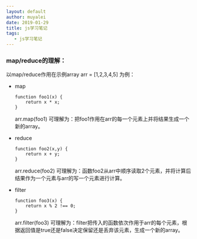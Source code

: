```yaml
---
layout: default
author: muyalei
date: 2019-01-29
title: js学习笔记
tags:
   - js学习笔记
---
```



### map/reduce的理解：

以map/reduce作用在示例array  arr = [1,2,3,4,5] 为例：

- map
  ```
  function foo1(x) {
      return x * x;
  }
  ```
  arr.map(foo1) 可理解为：把foo1作用在arr的每一个元素上并将结果生成一个新的array。

- reduce
  ```
  function foo2(x,y) {
      return x + y;
  }
  ```
  arr.reduce(foo2) 可理解为：函数foo2从arr中顺序读取2个元素，并将计算后结果作为一个元素与arr的写一个元素进行计算。

- filter
  ```
  function foo3(x) {
      return x % 2 !== 0;
  }
  ```
  arr.filter(foo3) 可理解为：filter把传入的函数依次作用于arr的每个元素，根据返回值是true还是false决定保留还是丢弃该元素，生成一个新的array。





